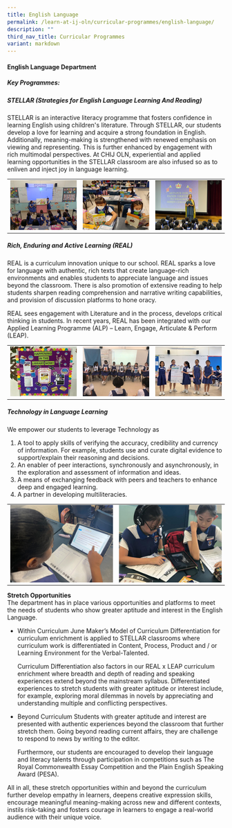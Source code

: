 ```yaml
---
title: English Language
permalink: /learn-at-ij-oln/curricular-programmes/english-language/
description: ""
third_nav_title: Curricular Programmes
variant: markdown
---
```

#### English Language Department
##### Key Programmes: 
##### STELLAR (Strategies for English Language Learning And Reading) 

STELLAR is an interactive literacy programme that fosters confidence in learning English using children's literature. Through STELLAR, our students develop a love for learning and acquire a strong foundation in English. Additionally, meaning-making is strengthened with renewed emphasis on viewing and representing. This is further enhanced by engagement with rich multimodal perspectives. At CHIJ OLN, experiential and applied learning opportunities in the STELLAR classroom are also infused so as to enliven and inject joy in language learning. 
<table style="border-collapse: collapse; width: 100%;" border="0">
<tbody>
<tr>
<td><img src="/images/Our%20Curriculum/EL/STELLAR_in_action_w.jpg"></td>
<td><img src="/images/Our%20Curriculum/EL/Reading_as_a_way_of_life_w.jpg"></td>
	<td><img src="/images/Our%20Curriculum/EL/The_Queen_s_Challenge_w.jpg"></td>
</tr>
</tbody>
</table>

##### Rich, Enduring and Active Learning (REAL)
REAL is a curriculum innovation unique to our school. REAL sparks a love for language with authentic, rich texts that create language-rich environments and enables students to appreciate language and issues beyond the classroom. There is also promotion of extensive reading to help students sharpen reading comprehension and narrative writing capabilities, and provision of discussion platforms to hone oracy. 

REAL sees engagement with Literature and in the process, develops critical thinking in students. In recent years, REAL has been integrated with our Applied Learning Programme (ALP) – Learn, Engage, Articulate &amp; Perform (LEAP).
<table style="border-collapse: collapse; width: 100%;" border="0">
<tbody><tr>
<td><img src="/images/Our%20Curriculum/EL/Library_Programme_in_line_with_REAL_w.jpg"></td>
<td><img src="/images/Our%20Curriculum/EL/Hotseating_with_Narnia_w.jpg"></td>
	<td><img src="/images/Our%20Curriculum/EL/REAL_Presentations_w.jpg"></td>
</tr></tbody></table>

##### Technology in Language Learning
We empower our students to leverage Technology as 
1. A tool to apply skills of verifying the accuracy, credibility and currency of information. For example, students use and curate digital evidence to support/explain their reasoning and decisions.
2. An enabler of peer interactions, synchronously and asynchronously, in the exploration and assessment of information and ideas.  
3. A means of exchanging feedback with peers and teachers to enhance deep and engaged learning. 
4. A partner in developing multiliteracies.

<table style="border-collapse: collapse; width: 100%;" border="0">
<tbody><tr>
<td><img src="/images/Our%20Curriculum/EL/Nearpod_w.jpg"></td>
<td><img src="/images/Our%20Curriculum/EL/Peer_Feedback_with_Tech_w.jpg"></td>
</tr></tbody></table>

**Stretch Opportunities**<br>
The department has in place various opportunities and platforms to meet the needs of students who show greater aptitude and interest in the English Language.

* Within Curriculum
June Maker’s Model of Curriculum Differentiation for curriculum enrichment is applied to STELLAR classrooms where curriculum work is differentiated in Content, Process, Product and / or Learning Environment for the Verbal-Talented. 

  Curriculum Differentiation also factors in our REAL x LEAP curriculum enrichment where breadth and depth of reading and speaking experiences extend beyond the mainstream syllabus. Differentiated experiences to stretch students with greater aptitude or interest include, for example, exploring moral dilemmas in novels by appreciating and understanding multiple and conflicting perspectives. 
 
* Beyond Curriculum
Students with greater aptitude and interest are presented with authentic experiences beyond the classroom that further stretch them. Going beyond reading current affairs, they are challenge to respond to news by writing to the editor. 

  Furthermore, our students are encouraged to develop their language and literacy talents through participation in competitions such as The Royal Commonwealth Essay Competition and the Plain English Speaking Award (PESA). 

All in all, these stretch opportunities within and beyond the curriculum further develop empathy in learners, deepens creative expression skills, encourage meaningful meaning-making across new and different contexts, instils risk-taking and fosters courage in learners to engage a real-world audience with their unique voice. 
